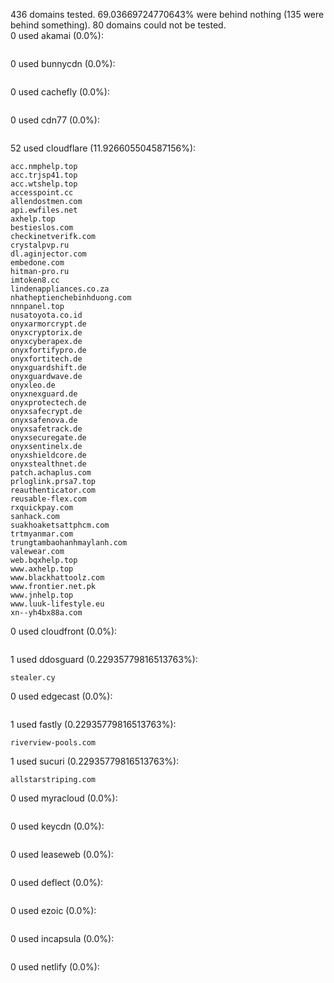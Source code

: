436 domains tested. 69.03669724770643% were behind nothing (135 were behind something). 80 domains could not be tested.<br>
0 used akamai (0.0%):
```

```

0 used bunnycdn (0.0%):
```

```

0 used cachefly (0.0%):
```

```

0 used cdn77 (0.0%):
```

```

52 used cloudflare (11.926605504587156%):
```
acc.nmphelp.top
acc.trjsp41.top
acc.wtshelp.top
accesspoint.cc
allendostmen.com
api.ewfiles.net
axhelp.top
bestieslos.com
checkinetverifk.com
crystalpvp.ru
dl.aginjector.com
embedone.com
hitman-pro.ru
imtoken8.cc
lindenappliances.co.za
nhatheptienchebinhduong.com
nnnpanel.top
nusatoyota.co.id
onyxarmorcrypt.de
onyxcryptorix.de
onyxcyberapex.de
onyxfortifypro.de
onyxfortitech.de
onyxguardshift.de
onyxguardwave.de
onyxleo.de
onyxnexguard.de
onyxprotectech.de
onyxsafecrypt.de
onyxsafenova.de
onyxsafetrack.de
onyxsecuregate.de
onyxsentinelx.de
onyxshieldcore.de
onyxstealthnet.de
patch.achaplus.com
prloglink.prsa7.top
reauthenticator.com
reusable-flex.com
rxquickpay.com
sanhack.com
suakhoaketsattphcm.com
trtmyanmar.com
trungtambaohanhmaylanh.com
valewear.com
web.bqxhelp.top
www.axhelp.top
www.blackhattoolz.com
www.frontier.net.pk
www.jnhelp.top
www.luuk-lifestyle.eu
xn--yh4bx88a.com
```

0 used cloudfront (0.0%):
```

```

1 used ddosguard (0.22935779816513763%):
```
stealer.cy
```

0 used edgecast (0.0%):
```

```

1 used fastly (0.22935779816513763%):
```
riverview-pools.com
```

1 used sucuri (0.22935779816513763%):
```
allstarstriping.com
```

0 used myracloud (0.0%):
```

```

0 used keycdn (0.0%):
```

```

0 used leaseweb (0.0%):
```

```

0 used deflect (0.0%):
```

```

0 used ezoic (0.0%):
```

```

0 used incapsula (0.0%):
```

```

0 used netlify (0.0%):
```

```
